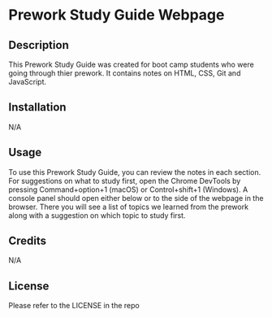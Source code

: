 # Prework Study Guide Webpage

## Description

This Prework Study Guide was created for boot camp students who were going through thier prework. It contains notes on HTML, CSS, Git and JavaScript.


## Installation

N/A

## Usage

To use this Prework Study Guide, you can review the notes in each section. For suggestions on what to study first, open the Chrome DevTools by pressing Command+option+1 (macOS) or Control+shift+1 (Windows). A console panel should open either below or to the side of the webpage in the browser. There you will see a list of topics we learned from the prework along with a suggestion on which topic to study first.


## Credits

N/A

## License

Please refer to the LICENSE in the repo

